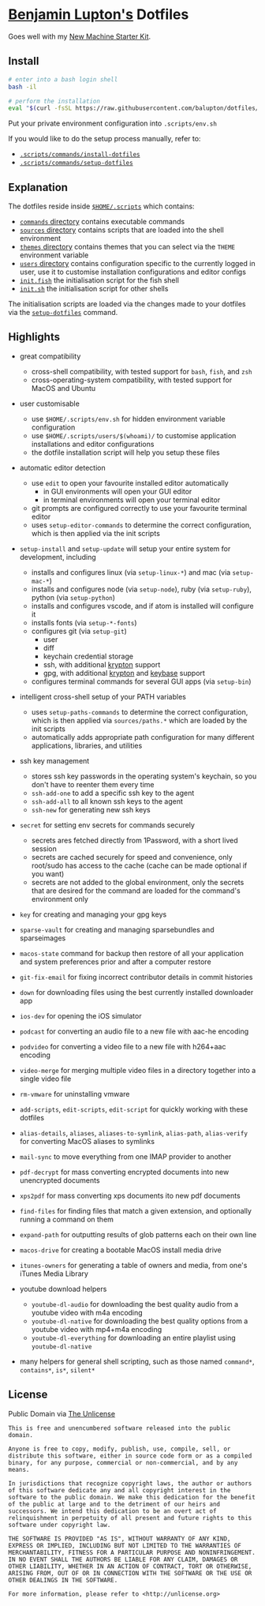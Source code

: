 # [Benjamin Lupton's](http://balupton.com) Dotfiles

Goes well with my [New Machine Starter Kit](https://gist.github.com/balupton/5259595).

## Install

```bash
# enter into a bash login shell
bash -il

# perform the installation
eval "$(curl -fsSL https://raw.githubusercontent.com/balupton/dotfiles/master/.scripts/commands/install-dotfiles)"
```

Put your private environment configuration into `.scripts/env.sh`

If you would like to do the setup process manually, refer to:

- [`.scripts/commands/install-dotfiles`](https://github.com/balupton/dotfiles/blob/master/.scripts/commands/install-dotfiles)
- [`.scripts/commands/setup-dotfiles`](https://github.com/balupton/dotfiles/blob/master/.scripts/commands/setup-dotfiles)

## Explanation

The dotfiles reside inside [`$HOME/.scripts`](https://github.com/balupton/dotfiles/tree/master/.scripts) which contains:

- [`commands` directory](https://github.com/balupton/dotfiles/tree/master/.scripts/commands) contains executable commands
- [`sources` directory](https://github.com/balupton/dotfiles/tree/master/.scripts/sources) contains scripts that are loaded into the shell environment
- [`themes` directory](https://github.com/balupton/dotfiles/tree/master/.scripts/themes) contains themes that you can select via the `THEME` environment variable
- [`users` directory](https://github.com/balupton/dotfiles/tree/master/.scripts/users) contains configuration specific to the currently logged in user, use it to customise installation configurations and editor configs
- [`init.fish`](https://github.com/balupton/dotfiles/blob/master/.scripts/init.fish) the initialisation script for the fish shell
- [`init.sh`](https://github.com/balupton/dotfiles/blob/master/.scripts/init.sh) the initialisation script for other shells

The initialisation scripts are loaded via the changes made to your dotfiles via the [`setup-dotfiles`](https://github.com/balupton/dotfiles/blob/master/.scripts//commands/setup-dotfiles) command.

## Highlights

- great compatibility

  - cross-shell compatibility, with tested support for `bash`, `fish`, and `zsh`
  - cross-operating-system compatibility, with tested support for MacOS and Ubuntu

- user customisable

  - use `$HOME/.scripts/env.sh` for hidden environment variable configuration
  - use `$HOME/.scripts/users/$(whoami)/` to customise application installations and editor configurations
  - the dotfile installation script will help you setup these files

- automatic editor detection

  - use `edit` to open your favourite installed editor automatically
    - in GUI environments will open your GUI editor
    - in terminal environments will open your terminal editor
  - git prompts are configured correctly to use your favourite terminal editor
  - uses `setup-editor-commands` to determine the correct configuration, which is then applied via the init scripts

- `setup-install` and `setup-update` will setup your entire system for development, including

  - installs and configures linux (via `setup-linux-*`) and mac (via `setup-mac-*`)
  - installs and configures node (via `setup-node`), ruby (via `setup-ruby`), python (via `setup-python`)
  - installs and configures vscode, and if atom is installed will configure it
  - installs fonts (via `setup-*-fonts`)
  - configures git (via `setup-git`)
    - user
    - diff
    - keychain credential storage
    - ssh, with additional [krypton](https://krypt.co) support
    - gpg, with additional [krypton](https://krypt.co) and [keybase](https://keybase.io) support
  - configures terminal commands for several GUI apps (via `setup-bin`)

- intelligent cross-shell setup of your PATH variables

  - uses `setup-paths-commands` to determine the correct configuration, which is then applied via `sources/paths.*` which are loaded by the init scripts
  - automatically adds appropriate path configuration for many different applications, libraries, and utilities

- ssh key management

  - stores ssh key passwords in the operating system's keychain, so you don't have to reenter them every time
  - `ssh-add-one` to add a specific ssh key to the agent
  - `ssh-add-all` to all known ssh keys to the agent
  - `ssh-new` for generating new ssh keys

- `secret` for setting env secrets for commands securely

  - secrets ares fetched directly from 1Password, with a short lived session
  - secrets are cached securely for speed and convenience, only root/sudo has access to the cache (cache can be made optional if you want)
  - secrets are not added to the global environment, only the secrets that are desired for the command are loaded for the command's environment only

- `key` for creating and managing your gpg keys

- `sparse-vault` for creating and managing sparsebundles and sparseimages

- `macos-state` command for backup then restore of all your application and system preferences prior and after a computer restore

- `git-fix-email` for fixing incorrect contributor details in commit histories

- `down` for downloading files using the best currently installed downloader app

- `ios-dev` for opening the iOS simulator

- `podcast` for converting an audio file to a new file with aac-he encoding

- `podvideo` for converting a video file to a new file with h264+aac encoding

- `video-merge` for merging multiple video files in a directory together into a single video file

- `rm-vmware` for uninstalling vmware

- `add-scripts`, `edit-scripts`, `edit-script` for quickly working with these dotfiles

- `alias-details`, `aliases`, `aliases-to-symlink`, `alias-path`, `alias-verify` for converting MacOS aliases to symlinks

- `mail-sync` to move everything from one IMAP provider to another

- `pdf-decrypt` for mass converting encrypted documents into new unencrypted documents

- `xps2pdf` for mass converting xps documents ito new pdf documents

- `find-files` for finding files that match a given extension, and optionally running a command on them

- `expand-path` for outputting results of glob patterns each on their own line

- `macos-drive` for creating a bootable MacOS install media drive

- `itunes-owners` for generating a table of owners and media, from one's iTunes Media Library

- youtube download helpers

  - `youtube-dl-audio` for downloading the best quality audio from a youtube video with m4a encoding
  - `youtube-dl-native` for downloading the best quality options from a youtube video with mp4+m4a encoding
  - `youtube-dl-everything` for downloading an entire playlist using `youtube-dl-native`

- many helpers for general shell scripting, such as those named `command*`, `contains*`, `is*`, `silent*`

## License

Public Domain via [The Unlicense](https://choosealicense.com/licenses/unlicense/)

```
This is free and unencumbered software released into the public domain.

Anyone is free to copy, modify, publish, use, compile, sell, or
distribute this software, either in source code form or as a compiled
binary, for any purpose, commercial or non-commercial, and by any
means.

In jurisdictions that recognize copyright laws, the author or authors
of this software dedicate any and all copyright interest in the
software to the public domain. We make this dedication for the benefit
of the public at large and to the detriment of our heirs and
successors. We intend this dedication to be an overt act of
relinquishment in perpetuity of all present and future rights to this
software under copyright law.

THE SOFTWARE IS PROVIDED "AS IS", WITHOUT WARRANTY OF ANY KIND,
EXPRESS OR IMPLIED, INCLUDING BUT NOT LIMITED TO THE WARRANTIES OF
MERCHANTABILITY, FITNESS FOR A PARTICULAR PURPOSE AND NONINFRINGEMENT.
IN NO EVENT SHALL THE AUTHORS BE LIABLE FOR ANY CLAIM, DAMAGES OR
OTHER LIABILITY, WHETHER IN AN ACTION OF CONTRACT, TORT OR OTHERWISE,
ARISING FROM, OUT OF OR IN CONNECTION WITH THE SOFTWARE OR THE USE OR
OTHER DEALINGS IN THE SOFTWARE.

For more information, please refer to <http://unlicense.org>
```

